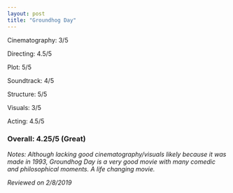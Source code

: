 ```yaml
---
layout: post
title: "Groundhog Day"
---
```


Cinematography: 3/5

Directing: 4.5/5

Plot: 5/5

Soundtrack: 4/5

Structure: 5/5

Visuals: 3/5

Acting: 4.5/5

### Overall: 4.25/5 (Great)

*Notes: Although lacking good cinematography/visuals likely because it was made in 1993, Groundhog Day is a very good movie with
many comedic and philosophical moments. A life changing movie.*

*Reviewed on 2/8/2019*
